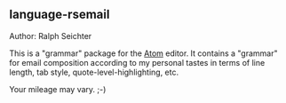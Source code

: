 ## language-rsemail

Author: Ralph Seichter

This is a "grammar" package for the [Atom](https://atom.io/) editor. It
contains a "grammar" for email composition according to my personal tastes in
terms of line length, tab style, quote-level-highlighting, etc.

Your mileage may vary. ;-)
